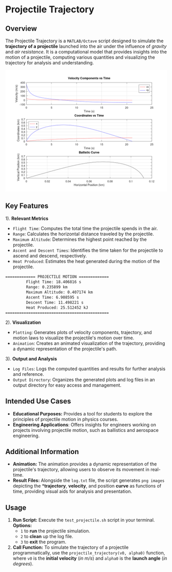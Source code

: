 # Projectile Trajectory

## Overview

The Projectile Trajectory is a `MATLAB/Octave` script designed to simulate the **trajectory of a projectile** launched into the air under the influence of *gravity* and *air resistance*. It is a computational model that provides insights into the motion of a projectile, computing various quantities and visualizing the trajectory for analysis and understanding.

![VELOCITY_POSTION_CURVE](./output/images/velocity_position_curve.png)

## Key Features

1). **Relevant Metrics**

- `Flight Time`: Computes the total time the projectile spends in the air.
- `Range`: Calculates the horizontal distance traveled by the projectile.
- `Maximum Altitude`: Determines the highest point reached by the projectile.
- `Ascent and Descent Times`: Identifies the time taken for the projectile to ascend and descend, respectively.
- `Heat Produced`: Estimates the heat generated during the motion of the projectile.

```output
============= PROJECTILE MOTION =============
         Flight Time: 18.406816 s
         Range: 0.235899 km
         Maximum Altitude: 0.407174 km
         Ascent Time: 6.908595 s
         Descent Time: 11.498221 s
         Heat Produced: 25.512452 kJ
=============================================
```

2). **Visualization**

- `Plotting`: Generates plots of velocity components, trajectory, and motion laws to visualize the projectile's motion over time.
- `Animation`: Creates an animated visualization of the trajectory, providing a dynamic representation of the projectile's path.

3). **Output and Analysis**

- `Log Files`: Logs the computed quantities and results for further analysis and reference.
- `Output Directory`: Organizes the generated plots and log files in an output directory for easy access and management.

## Intended Use Cases

- **Educational Purposes:** Provides a tool for students to explore the principles of projectile motion in physics courses.
- **Engineering Applications**: Offers insights for engineers working on projects involving projectile motion, such as ballistics and aerospace engineering.

## Additional Information

- **Animation:** The animation provides a dynamic representation of the projectile's trajectory, allowing users to observe its movement in real-time.
- **Result Files:** Alongside the `log.txt` file, the script generates `png images` depicting the ***trajectory**, **velocity**, and position **curve** as functions of time, providing visual aids for analysis and presentation.

## Usage

1. **Run Script:** Execute the `test_projectile.sh` script in your terminal.
**Options:**
   - `1` to **run** the projectile simulation.
   - `2` to **clean** up the log file.
   - `3` to **exit** the program.
2. **Call Function:** To simulate the trajectory of a projectile programmatically, use the `projectile_trajectory(v0, alpha0)` function, where `v0` is the **initial velocity** (*in m/s*) and `alpha0` is the **launch angle** (*in degrees*).
